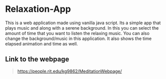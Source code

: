 # Relaxation-App
This is a web application made using vanilla java script. Its a simple app that plays music and along with a serene background. In this you can select the amount of time that you want to listen the relaxing music. You can also change the background/music in this application. It also shows the time elapsed animation and time as well.

## Link to the webpage
> https://people.rit.edu/kg9862/MeditationWebpage/
